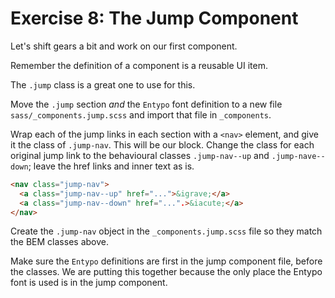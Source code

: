# Exercise 8: The Jump Component

Let's shift gears a bit and work on our first component.

Remember the definition of a component is a reusable UI item.

The `.jump` class is a great one to use for this.

Move the `.jump` section *and* the `Entypo` font definition to a new file `sass/_components.jump.scss`
and import that file in `_components`.

Wrap each of the jump links in each section with a `<nav>` element, and 
give it the class of `.jump-nav`. This will be our block. Change the class
for each original jump link to the behavioural classes `.jump-nav--up` and
`.jump-nave--down`; leave the href links and inner text as is.

```html
<nav class="jump-nav">
  <a class="jump-nav--up" href="...">&igrave;</a>
  <a class="jump-nav--down" href="...".>&iacute;</a>
</nav>
```

Create the `.jump-nav` object in the `_components.jump.scss` file so they
match the BEM classes above.

Make sure the `Entypo` definitions are first in the jump component file, 
before the classes. We are putting this together because the only place
the Entypo font is used is in the jump component.

